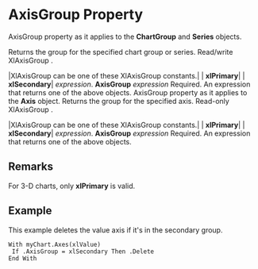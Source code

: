 
# AxisGroup Property

AxisGroup property as it applies to the  **ChartGroup** and **Series** objects.

Returns the group for the specified chart group or series. Read/write XlAxisGroup .


|XlAxisGroup can be one of these XlAxisGroup constants.|
| **xlPrimary**|
| **xlSecondary**|
 _expression_. **AxisGroup**
 _expression_ Required. An expression that returns one of the above objects.
AxisGroup property as it applies to the  **Axis** object.
Returns the group for the specified axis. Read-only XlAxisGroup .


|XlAxisGroup can be one of these XlAxisGroup constants.|
| **xlPrimary**|
| **xlSecondary**|
 _expression_. **AxisGroup**
 _expression_ Required. An expression that returns one of the above objects.

## Remarks

For 3-D charts, only  **xlPrimary** is valid.


## Example

This example deletes the value axis if it's in the secondary group.


```
With myChart.Axes(xlValue) 
 If .AxisGroup = xlSecondary Then .Delete 
End With
```

